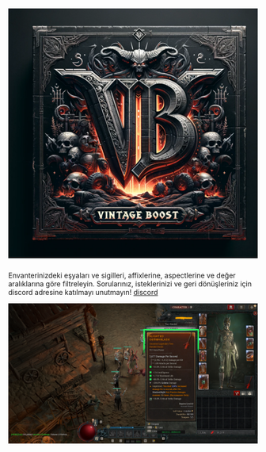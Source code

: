 # ![logo](assets/logo.png)

Envanterinizdeki eşyaları ve sigilleri, affixlerine, aspectlerine ve değer aralıklarına göre filtreleyin.
Sorularınız, isteklerinizi ve geri dönüşleriniz için discord adresine katılmayı unutmayın! [discord](https://discord.gg/FCAAG7J6Gv)

![sample](assets/thumbnail.png)